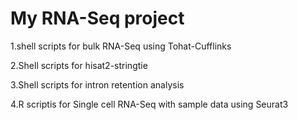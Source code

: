 # My RNA-Seq project
 1.shell scripts for bulk RNA-Seq using Tohat-Cufflinks
 
 2.Shell scripts for hisat2-stringtie
 
 3.Shell scripts for intron retention analysis
 
 4.R scriptis for Single cell RNA-Seq with sample data using Seurat3
